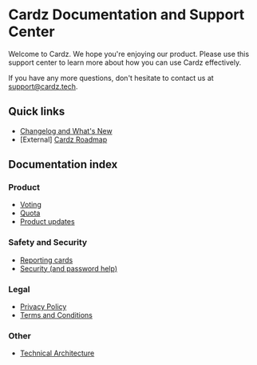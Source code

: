 
# Cardz Documentation and Support Center

Welcome to Cardz. We hope you're enjoying our product. Please use this support center to learn more about how you can use Cardz effectively.

If you have any more questions, don't hesitate to contact us at [support@cardz.tech](mailto:support@cardz.tech).

## Quick links

- [Changelog and What's New](/docs/product/new)
- \[External] [Cardz Roadmap](https://github.com/orgs/subzero-inc/projects/2)

## Documentation index

### Product

- [Voting](/docs/product/voting)
- [Quota](/docs/product/quota)
- [Product updates](/docs/product/updates)

### Safety and Security

- [Reporting cards](/docs/safety/reporting)
- [Security (and password help)](/docs/safety/security)

### Legal

- [Privacy Policy](/docs/legal/privacy-policy)
- [Terms and Conditions](/docs/legal/terms-and-conditions)

### Other

- [Technical Architecture](/docs/architecture)
